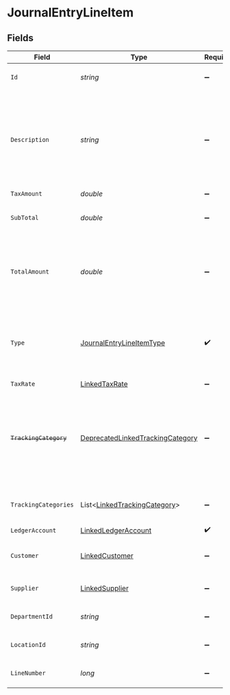 # JournalEntryLineItem


## Fields

| Field                                                                                                                   | Type                                                                                                                    | Required                                                                                                                | Description                                                                                                             | Example                                                                                                                 |
| ----------------------------------------------------------------------------------------------------------------------- | ----------------------------------------------------------------------------------------------------------------------- | ----------------------------------------------------------------------------------------------------------------------- | ----------------------------------------------------------------------------------------------------------------------- | ----------------------------------------------------------------------------------------------------------------------- |
| `Id`                                                                                                                    | *string*                                                                                                                | :heavy_minus_sign:                                                                                                      | A unique identifier for an object.                                                                                      | 12345                                                                                                                   |
| `Description`                                                                                                           | *string*                                                                                                                | :heavy_minus_sign:                                                                                                      | User defined description                                                                                                | Model Y is a fully electric, mid-size SUV, with seating for up to seven, dual motor AWD and unparalleled protection.    |
| `TaxAmount`                                                                                                             | *double*                                                                                                                | :heavy_minus_sign:                                                                                                      | Tax amount                                                                                                              | 27500                                                                                                                   |
| `SubTotal`                                                                                                              | *double*                                                                                                                | :heavy_minus_sign:                                                                                                      | Sub-total amount, normally before tax.                                                                                  | 27500                                                                                                                   |
| `TotalAmount`                                                                                                           | *double*                                                                                                                | :heavy_minus_sign:                                                                                                      | Debit entries are considered positive, and credit entries are considered negative.                                      | 27500                                                                                                                   |
| `Type`                                                                                                                  | [JournalEntryLineItemType](../../Models/Components/JournalEntryLineItemType.md)                                         | :heavy_check_mark:                                                                                                      | Debit entries are considered positive, and credit entries are considered negative.                                      | debit                                                                                                                   |
| `TaxRate`                                                                                                               | [LinkedTaxRate](../../Models/Components/LinkedTaxRate.md)                                                               | :heavy_minus_sign:                                                                                                      | N/A                                                                                                                     |                                                                                                                         |
| ~~`TrackingCategory`~~                                                                                                  | [DeprecatedLinkedTrackingCategory](../../Models/Components/DeprecatedLinkedTrackingCategory.md)                         | :heavy_minus_sign:                                                                                                      | : warning: ** DEPRECATED **: This will be removed in a future release, please migrate away from it as soon as possible. |                                                                                                                         |
| `TrackingCategories`                                                                                                    | List<[LinkedTrackingCategory](../../Models/Components/LinkedTrackingCategory.md)>                                       | :heavy_minus_sign:                                                                                                      | A list of linked tracking categories.                                                                                   |                                                                                                                         |
| `LedgerAccount`                                                                                                         | [LinkedLedgerAccount](../../Models/Components/LinkedLedgerAccount.md)                                                   | :heavy_check_mark:                                                                                                      | N/A                                                                                                                     |                                                                                                                         |
| `Customer`                                                                                                              | [LinkedCustomer](../../Models/Components/LinkedCustomer.md)                                                             | :heavy_minus_sign:                                                                                                      | The customer this entity is linked to.                                                                                  |                                                                                                                         |
| `Supplier`                                                                                                              | [LinkedSupplier](../../Models/Components/LinkedSupplier.md)                                                             | :heavy_minus_sign:                                                                                                      | The supplier this entity is linked to.                                                                                  |                                                                                                                         |
| `DepartmentId`                                                                                                          | *string*                                                                                                                | :heavy_minus_sign:                                                                                                      | A unique identifier for an object.                                                                                      | 12345                                                                                                                   |
| `LocationId`                                                                                                            | *string*                                                                                                                | :heavy_minus_sign:                                                                                                      | A unique identifier for an object.                                                                                      | 12345                                                                                                                   |
| `LineNumber`                                                                                                            | *long*                                                                                                                  | :heavy_minus_sign:                                                                                                      | Line number of the resource                                                                                             | 1                                                                                                                       |